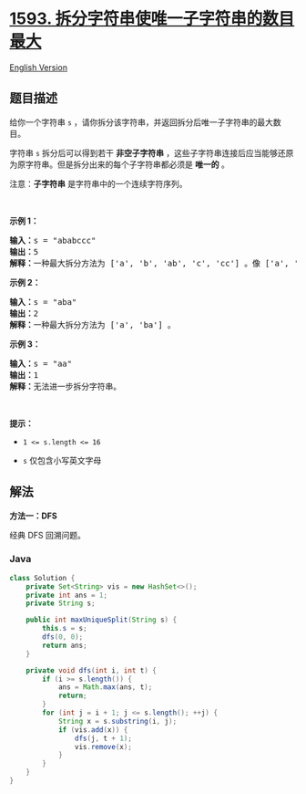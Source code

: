 # [1593. 拆分字符串使唯一子字符串的数目最大](https://leetcode.cn/problems/split-a-string-into-the-max-number-of-unique-substrings)

[English Version](/solution/1500-1599/1593.Split%20a%20String%20Into%20the%20Max%20Number%20of%20Unique%20Substrings/README_EN.md)

## 题目描述

<!-- 这里写题目描述 -->

<p>给你一个字符串 <code>s</code> ，请你拆分该字符串，并返回拆分后唯一子字符串的最大数目。</p>

<p>字符串 <code>s</code> 拆分后可以得到若干 <strong>非空子字符串</strong> ，这些子字符串连接后应当能够还原为原字符串。但是拆分出来的每个子字符串都必须是 <strong>唯一的</strong> 。</p>

<p>注意：<strong>子字符串</strong> 是字符串中的一个连续字符序列。</p>

<p>&nbsp;</p>

<p><strong>示例 1：</strong></p>

<pre><strong>输入：</strong>s = &quot;ababccc&quot;
<strong>输出：</strong>5
<strong>解释：</strong>一种最大拆分方法为 [&#39;a&#39;, &#39;b&#39;, &#39;ab&#39;, &#39;c&#39;, &#39;cc&#39;] 。像 [&#39;a&#39;, &#39;b&#39;, &#39;a&#39;, &#39;b&#39;, &#39;c&#39;, &#39;cc&#39;] 这样拆分不满足题目要求，因为其中的 &#39;a&#39; 和 &#39;b&#39; 都出现了不止一次。
</pre>

<p><strong>示例 2：</strong></p>

<pre><strong>输入：</strong>s = &quot;aba&quot;
<strong>输出：</strong>2
<strong>解释：</strong>一种最大拆分方法为 [&#39;a&#39;, &#39;ba&#39;] 。
</pre>

<p><strong>示例 3：</strong></p>

<pre><strong>输入：</strong>s = &quot;aa&quot;
<strong>输出：</strong>1
<strong>解释：</strong>无法进一步拆分字符串。
</pre>

<p>&nbsp;</p>

<p><strong>提示：</strong></p>

<ul>
	<li>
	<p><code>1 &lt;= s.length&nbsp;&lt;= 16</code></p>
	</li>
	<li>
	<p><code>s</code> 仅包含小写英文字母</p>
	</li>
</ul>

## 解法

**方法一：DFS**

经典 DFS 回溯问题。

### **Java**

```java
class Solution {
    private Set<String> vis = new HashSet<>();
    private int ans = 1;
    private String s;

    public int maxUniqueSplit(String s) {
        this.s = s;
        dfs(0, 0);
        return ans;
    }

    private void dfs(int i, int t) {
        if (i >= s.length()) {
            ans = Math.max(ans, t);
            return;
        }
        for (int j = i + 1; j <= s.length(); ++j) {
            String x = s.substring(i, j);
            if (vis.add(x)) {
                dfs(j, t + 1);
                vis.remove(x);
            }
        }
    }
}
```
